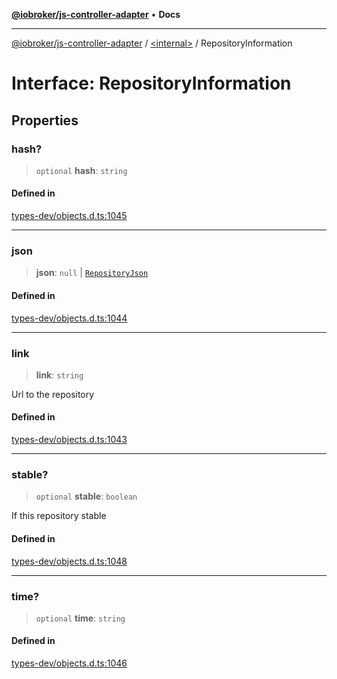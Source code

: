 [**@iobroker/js-controller-adapter**](../../README.md) • **Docs**

***

[@iobroker/js-controller-adapter](../../globals.md) / [\<internal\>](../README.md) / RepositoryInformation

# Interface: RepositoryInformation

## Properties

### hash?

> `optional` **hash**: `string`

#### Defined in

[types-dev/objects.d.ts:1045](https://github.com/ioBroker/ioBroker.js-controller/blob/78e6b4abb1172f2465daea1c5c2c1a34bdd12a81/packages/types-dev/objects.d.ts#L1045)

***

### json

> **json**: `null` \| [`RepositoryJson`](RepositoryJson.md)

#### Defined in

[types-dev/objects.d.ts:1044](https://github.com/ioBroker/ioBroker.js-controller/blob/78e6b4abb1172f2465daea1c5c2c1a34bdd12a81/packages/types-dev/objects.d.ts#L1044)

***

### link

> **link**: `string`

Url to the repository

#### Defined in

[types-dev/objects.d.ts:1043](https://github.com/ioBroker/ioBroker.js-controller/blob/78e6b4abb1172f2465daea1c5c2c1a34bdd12a81/packages/types-dev/objects.d.ts#L1043)

***

### stable?

> `optional` **stable**: `boolean`

If this repository stable

#### Defined in

[types-dev/objects.d.ts:1048](https://github.com/ioBroker/ioBroker.js-controller/blob/78e6b4abb1172f2465daea1c5c2c1a34bdd12a81/packages/types-dev/objects.d.ts#L1048)

***

### time?

> `optional` **time**: `string`

#### Defined in

[types-dev/objects.d.ts:1046](https://github.com/ioBroker/ioBroker.js-controller/blob/78e6b4abb1172f2465daea1c5c2c1a34bdd12a81/packages/types-dev/objects.d.ts#L1046)
